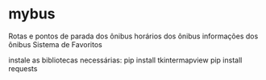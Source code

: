 # mybus

Rotas e pontos de parada dos ônibus
horários dos ônibus
informações dos ônibus
Sistema de Favoritos

instale as bibliotecas necessárias:
pip install tkintermapview
pip install requests
